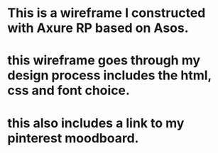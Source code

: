 # This is a wireframe I constructed with Axure RP based on Asos.

# this wireframe goes through my design process includes the html, css and font choice.

# this also includes a link to my pinterest moodboard.

